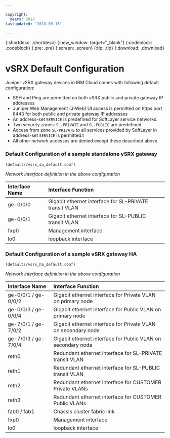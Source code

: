 ```yaml
---

copyright:
  years: 2018
lastupdated: "2018-09-16"

---
```


{:shortdesc: .shortdesc}
{:new_window: target="_blank"}
{:codeblock: .codeblock}
{:pre: .pre}
{:screen: .screen}
{:tip: .tip}
{:download: .download}

# vSRX Default Configuration
Juniper vSRX gateway devices in IBM Cloud comes with following default configuration:
* SSH and Ping are permitted on both vSRX public and private gateway IP addresses
* Juniper Web Management (J-Web) UI access is permitted on https port 8443 for both public and private gateway IP addresses
* An address-set `SERVICE` is predefined for SoftLayer service networks.
* Two security zones: `SL-PRIVATE` and `SL-PUBLIC` are predefined.
* Access from zone `SL-PRIVATE` to all services provided by SoftLayer in address-set `SERVICE` is permitted.t
* All other network accesses are denied except these described above.

### Default Configuration of a sample standalone vSRX gateway

```
(defaults/vsrx_sa_default.conf)
```

_Network interface definition in the above configuration_

| Interface Name    |  Interface Function      |
| :---          |   :---         |
| ge-0/0/0      |   Gigabit ethernet interface for SL-PRIVATE transit VLAN |
| ge-0/0/1      |   Gigabit ethernet interface for SL-PUBLIC transit VLAN  |
| fxp0          |   Management interface        |
| lo0           |   loopback interface          |



### Default Configuration of a sample vSRX gateway HA

```
(defaults/vsrx_ha_default.conf)
```

 _Network interface definition in the above configuration_

| Interface Name   |  Interface  Function      |
| :---          |    :---         |
| ge-0/0/1 / ge-0/0/2   |  Gigabit ethernet interface for Private VLAN on primary node |
| ge-0/0/3 / ge-0/0/4   |  Gigabit ethernet interface for Public VLAN on primary node |
| ge-7/0/1 / ge-7/0/2  |  Gigabit ethernet interface for Private VLAN on secondary node |
| ge-7/0/3 / ge-7/0/4  |  Gigabit ethernet interface for Public VLAN on secondary node |
| reth0         |   Redundant ethernet interface for SL-PRIVATE transit VLAN |
| reth1         |   Redundant ethernet interface for SL-PUBLIC transit VLAN  |
| reth2         |   Redundant ethernet interface for CUSTOMER Private VLANs  |
| reth3         |   Redundant ethernet interface for CUSTOMER Public VLANs   |
| fab0 / fab1   |   Chassis cluster fabric link |
| fxp0          |   Management interface        |
| lo0           |   loopback interface          |

